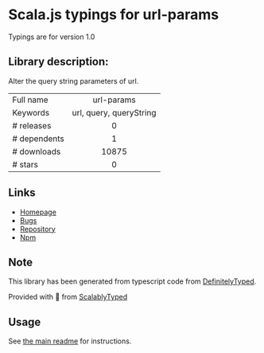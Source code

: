 
# Scala.js typings for url-params

Typings are for version 1.0

## Library description:
Alter the query string parameters of url.

|                    |                 |
| ------------------ | :-------------: |
| Full name          | url-params |
| Keywords           | url, query, queryString |
| # releases         | 0 |
| # dependents       | 1 |
| # downloads        | 10875 |
| # stars            | 0 |

## Links
- [Homepage](https://github.com/AtenDesignGroup/url-params#readme)
- [Bugs](https://github.com/AtenDesignGroup/url-params/issues)
- [Repository](https://github.com/AtenDesignGroup/url-params)
- [Npm](https://www.npmjs.com/package/url-params)
    


## Note
This library has been generated from typescript code from [DefinitelyTyped](https://definitelytyped.org).

Provided with :purple_heart: from [ScalablyTyped](https://github.com/oyvindberg/ScalablyTyped)

## Usage
See [the main readme](../../readme.md) for instructions.


